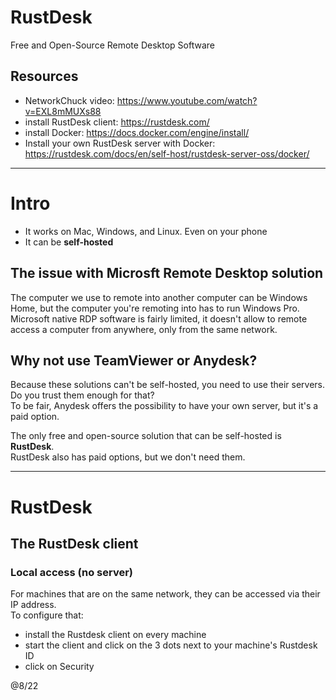 # RustDesk

Free and Open-Source Remote Desktop Software

## Resources

- NetworkChuck video: https://www.youtube.com/watch?v=EXL8mMUXs88
- install RustDesk client: https://rustdesk.com/
- install Docker: https://docs.docker.com/engine/install/
- Install your own RustDesk server with Docker: https://rustdesk.com/docs/en/self-host/rustdesk-server-oss/docker/

---

# Intro

- It works on Mac, Windows, and Linux. Even on your phone
- It can be **self-hosted**

## The issue with Microsft Remote Desktop solution

The computer we use to remote into another computer can be Windows Home, but the computer you're remoting into has to run Windows Pro.  
Microsoft native RDP software is fairly limited, it doesn't allow to remote access a computer from anywhere, only from the same network.  

## Why not use TeamViewer or Anydesk?

Because these solutions can't be self-hosted, you need to use their servers. Do you trust them enough for that?   
To be fair, Anydesk offers the possibility to have your own server, but it's a paid option.  

The only free and open-source solution that can be self-hosted is **RustDesk**.  
RustDesk also has paid options, but we don't need them.

---

# RustDesk

## The RustDesk client

### Local access (no server)

For machines that are on the same network, they can be accessed via their IP address.  
To configure that:
- install the Rustdesk client on every machine
- start the client and click on the 3 dots next to your machine's Rustdesk ID
- click on Security


@8/22
